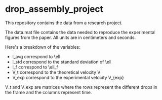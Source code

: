 # drop_assembly_project
This repository contains the data from a research project.


The data.mat file contains the data needed to reproduce the experimental figures from the paper.
All units are in centimeters and seconds.

Here's a breakdown of the variables: 
- l_avg correspond to \ell 
- l_std correspond to the standard deviation of \ell 
- l_f correspond to \ell_f 
- V_t correspond to the theoretical velocity V 
- V_exp correspond to the experimental velocity V_{exp} 


V_t and V_exp are matrices where the rows represent the different drops in the frame and the columns represent time.

